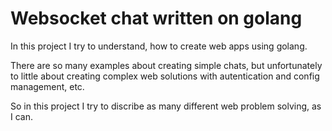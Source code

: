 # Websocket chat written on golang

In this project I try to understand, how to create web apps using golang.

There are so many examples about creating simple chats, but unfortunately to little about creating complex web solutions with autentication and config management, etc.

So in this project I try to discribe as many different web problem solving, as I can.
